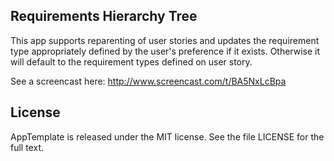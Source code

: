 ## Requirements Hierarchy Tree

This app supports reparenting of user stories and updates the requirement type appropriately defined by the user's preference if it exists.  Otherwise it will default to the requirement types defined on user story.

See a screencast here: http://www.screencast.com/t/BA5NxLcBpa

## License

AppTemplate is released under the MIT license.  See the file LICENSE for the full text.